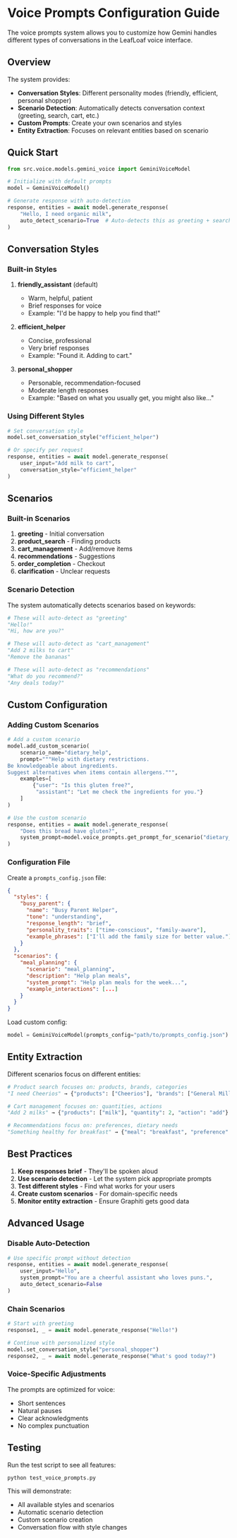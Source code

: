 # Voice Prompts Configuration Guide

The voice prompts system allows you to customize how Gemini handles different types of conversations in the LeafLoaf voice interface.

## Overview

The system provides:
- **Conversation Styles**: Different personality modes (friendly, efficient, personal shopper)
- **Scenario Detection**: Automatically detects conversation context (greeting, search, cart, etc.)
- **Custom Prompts**: Create your own scenarios and styles
- **Entity Extraction**: Focuses on relevant entities based on scenario

## Quick Start

```python
from src.voice.models.gemini_voice import GeminiVoiceModel

# Initialize with default prompts
model = GeminiVoiceModel()

# Generate response with auto-detection
response, entities = await model.generate_response(
    "Hello, I need organic milk",
    auto_detect_scenario=True  # Auto-detects this as greeting + search
)
```

## Conversation Styles

### Built-in Styles

1. **friendly_assistant** (default)
   - Warm, helpful, patient
   - Brief responses for voice
   - Example: "I'd be happy to help you find that!"

2. **efficient_helper**
   - Concise, professional
   - Very brief responses
   - Example: "Found it. Adding to cart."

3. **personal_shopper**
   - Personable, recommendation-focused
   - Moderate length responses
   - Example: "Based on what you usually get, you might also like..."

### Using Different Styles

```python
# Set conversation style
model.set_conversation_style("efficient_helper")

# Or specify per request
response, entities = await model.generate_response(
    user_input="Add milk to cart",
    conversation_style="efficient_helper"
)
```

## Scenarios

### Built-in Scenarios

1. **greeting** - Initial conversation
2. **product_search** - Finding products
3. **cart_management** - Add/remove items
4. **recommendations** - Suggestions
5. **order_completion** - Checkout
6. **clarification** - Unclear requests

### Scenario Detection

The system automatically detects scenarios based on keywords:

```python
# These will auto-detect as "greeting"
"Hello!"
"Hi, how are you?"

# These will auto-detect as "cart_management"
"Add 2 milks to cart"
"Remove the bananas"

# These will auto-detect as "recommendations"
"What do you recommend?"
"Any deals today?"
```

## Custom Configuration

### Adding Custom Scenarios

```python
# Add a custom scenario
model.add_custom_scenario(
    scenario_name="dietary_help",
    prompt="""Help with dietary restrictions.
Be knowledgeable about ingredients.
Suggest alternatives when items contain allergens.""",
    examples=[
        {"user": "Is this gluten free?", 
         "assistant": "Let me check the ingredients for you."}
    ]
)

# Use the custom scenario
response, entities = await model.generate_response(
    "Does this bread have gluten?",
    system_prompt=model.voice_prompts.get_prompt_for_scenario("dietary_help")
)
```

### Configuration File

Create a `prompts_config.json` file:

```json
{
  "styles": {
    "busy_parent": {
      "name": "Busy Parent Helper",
      "tone": "understanding",
      "response_length": "brief",
      "personality_traits": ["time-conscious", "family-aware"],
      "example_phrases": ["I'll add the family size for better value."]
    }
  },
  "scenarios": {
    "meal_planning": {
      "scenario": "meal_planning",
      "description": "Help plan meals",
      "system_prompt": "Help plan meals for the week...",
      "example_interactions": [...]
    }
  }
}
```

Load custom config:

```python
model = GeminiVoiceModel(prompts_config="path/to/prompts_config.json")
```

## Entity Extraction

Different scenarios focus on different entities:

```python
# Product search focuses on: products, brands, categories
"I need Cheerios" → {"products": ["Cheerios"], "brands": ["General Mills"]}

# Cart management focuses on: quantities, actions
"Add 2 milks" → {"products": ["milk"], "quantity": 2, "action": "add"}

# Recommendations focus on: preferences, dietary needs
"Something healthy for breakfast" → {"meal": "breakfast", "preference": "healthy"}
```

## Best Practices

1. **Keep responses brief** - They'll be spoken aloud
2. **Use scenario detection** - Let the system pick appropriate prompts
3. **Test different styles** - Find what works for your users
4. **Create custom scenarios** - For domain-specific needs
5. **Monitor entity extraction** - Ensure Graphiti gets good data

## Advanced Usage

### Disable Auto-Detection

```python
# Use specific prompt without detection
response, entities = await model.generate_response(
    user_input="Hello",
    system_prompt="You are a cheerful assistant who loves puns.",
    auto_detect_scenario=False
)
```

### Chain Scenarios

```python
# Start with greeting
response1, _ = await model.generate_response("Hello!")

# Continue with personalized style
model.set_conversation_style("personal_shopper")
response2, _ = await model.generate_response("What's good today?")
```

### Voice-Specific Adjustments

The prompts are optimized for voice:
- Short sentences
- Natural pauses
- Clear acknowledgments
- No complex punctuation

## Testing

Run the test script to see all features:

```bash
python test_voice_prompts.py
```

This will demonstrate:
- All available styles and scenarios
- Automatic scenario detection
- Custom scenario creation
- Conversation flow with style changes